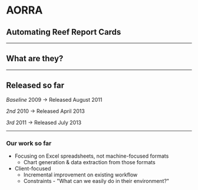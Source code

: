 # AORRA
## Automating Reef Report Cards

---

## What are they?


---

## Released so far

*Baseline* 2009 → Released August 2011

*2nd* 2010 → Released April 2013

*3rd* 2011 → Released July 2013

---

### Our work so far

 * Focusing on Excel spreadsheets, not machine-focused formats
   * Chart generation & data extraction from those formats
 * Client-focused
   * Incremental improvement on existing workflow
   * Constraints - "What can we easily do in their environment?"
